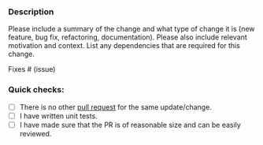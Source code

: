 ### Description

Please include a summary of the change and what type of change it is (new feature, bug fix, refactoring, documentation).
Please also include relevant motivation and context.
List any dependencies that are required for this change.

Fixes # (issue)

### Quick checks:

- [ ] There is no other [pull request](https://github.com/conduitio-labs/conduit-connector-http/pulls) for the same update/change.
- [ ] I have written unit tests.
- [ ] I have made sure that the PR is of reasonable size and can be easily reviewed.